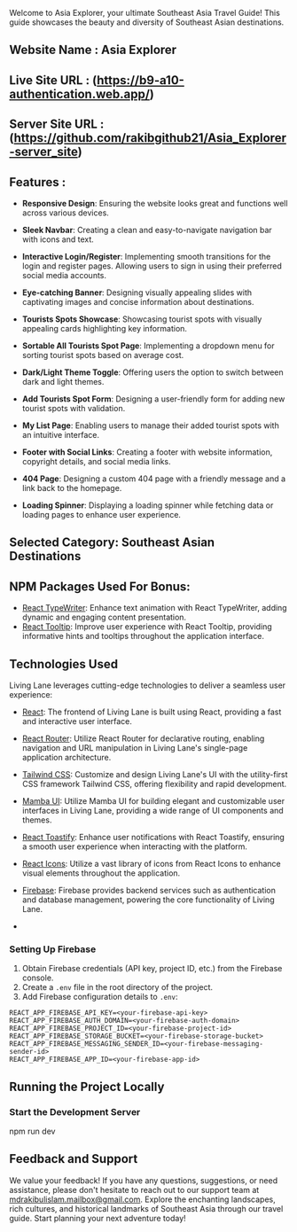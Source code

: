 
Welcome to Asia Explorer, your ultimate Southeast Asia Travel Guide! This guide showcases the beauty and diversity of Southeast Asian destinations.

## Website Name :  Asia Explorer


## Live Site URL : (https://b9-a10-authentication.web.app/)

## Server Site URL : (https://github.com/rakibgithub21/Asia_Explorer-server_site)


## Features : 

- **Responsive Design**: Ensuring the website looks great and functions well across various devices.
  
- **Sleek Navbar**: Creating a clean and easy-to-navigate navigation bar with icons and text.

- **Interactive Login/Register**: Implementing smooth transitions for the login and register pages. Allowing users to sign in using their preferred social media accounts.

- **Eye-catching Banner**: Designing visually appealing slides with captivating images and concise information about destinations.

- **Tourists Spots Showcase**: Showcasing tourist spots with visually appealing cards highlighting key information.

- **Sortable All Tourists Spot Page**: Implementing a dropdown menu for sorting tourist spots based on average cost.

- **Dark/Light Theme Toggle**: Offering users the option to switch between dark and light themes.

- **Add Tourists Spot Form**: Designing a user-friendly form for adding new tourist spots with validation.

- **My List Page**: Enabling users to manage their added tourist spots with an intuitive interface.

- **Footer with Social Links**: Creating a footer with website information, copyright details, and social media links.

- **404 Page**: Designing a custom 404 page with a friendly message and a link back to the homepage.

- **Loading Spinner**: Displaying a loading spinner while fetching data or loading pages to enhance user experience.

## Selected Category: Southeast Asian Destinations

## NPM Packages Used For Bonus:

- [React TypeWriter](https://www.npmjs.com/package/react-typewriter): Enhance text animation with React TypeWriter, adding dynamic and engaging content presentation.
- [React Tooltip](https://www.npmjs.com/package/react-tooltip): Improve user experience with React Tooltip, providing informative hints and tooltips throughout the application interface.


## Technologies Used

Living Lane leverages cutting-edge technologies to deliver a seamless user experience:

- [React](https://reactjs.org/): The frontend of Living Lane is built using React, providing a fast and interactive user interface.
- [React Router](https://reactrouter.com/): Utilize React Router for declarative routing, enabling navigation and URL manipulation in Living Lane's single-page application architecture.
- [Tailwind CSS](https://tailwindcss.com/): Customize and design Living Lane's UI with the utility-first CSS framework Tailwind CSS, offering flexibility and rapid development.
- [Mamba UI](https://www.mambaui.com/): Utilize Mamba UI for building elegant and customizable user interfaces in Living Lane, providing a wide range of UI components and themes.
- [React Toastify](https://fkhadra.github.io/react-toastify/): Enhance user notifications with React Toastify, ensuring a smooth user experience when interacting with the platform.
- [React Icons](https://react-icons.github.io/react-icons/): Utilize a vast library of icons from React Icons to enhance visual elements throughout the application.
- [Firebase](https://firebase.google.com/): Firebase provides backend services such as authentication and database management, powering the core functionality of Living Lane.

- 
### Setting Up Firebase

1. Obtain Firebase credentials (API key, project ID, etc.) from the Firebase console.
2. Create a `.env` file in the root directory of the project.
3. Add Firebase configuration details to `.env`:
```
REACT_APP_FIREBASE_API_KEY=<your-firebase-api-key>
REACT_APP_FIREBASE_AUTH_DOMAIN=<your-firebase-auth-domain>
REACT_APP_FIREBASE_PROJECT_ID=<your-firebase-project-id>
REACT_APP_FIREBASE_STORAGE_BUCKET=<your-firebase-storage-bucket>
REACT_APP_FIREBASE_MESSAGING_SENDER_ID=<your-firebase-messaging-sender-id>
REACT_APP_FIREBASE_APP_ID=<your-firebase-app-id>

```
## Running the Project Locally

### Start the Development Server

npm run dev

## Feedback and Support

We value your feedback! If you have any questions, suggestions, or need assistance, please don't hesitate to reach out to our support team at mdrakibulislam.mailbox@gmail.com. Explore the enchanting landscapes, rich cultures, and historical landmarks of Southeast Asia through our travel guide. Start planning your next adventure today!





